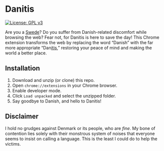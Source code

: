 # Danitis

[![License: GPL v3](https://img.shields.io/badge/License-GPLv3-blue.svg)](https://www.gnu.org/licenses/gpl-3.0)

Are you a [Swede](https://web.archive.org/web/20210116033317/https://satwcomic.com/fanart/6087/ein-throat-infection)? Do you suffer from Danish-related discomfort while browsing the web? Fear not, for Danitis is here to save the day! This Chrome extension transforms the web by replacing the word “Danish” with the far more appropriate “Dan[itis](https://web.archive.org/web/20231225080940/https://en.wiktionary.org/wiki/-itis#English),” restoring your peace of mind and making the world a better place.

## Installation

1. Download and unzip (or clone) this repo.
2. Open `chrome://extensions` in your Chrome browser.
3. Enable developer mode.
4. Click `Load unpacked` and select the unzipped folder.
5. Say goodbye to Danish, and hello to Danitis!

## Disclaimer

I hold no grudges against Denmark or its people, who are *fine*. My bone of contention lies solely with their monstrous system of noises that everyone seems to insist on calling a language. This is the least I could do to help the victims.
